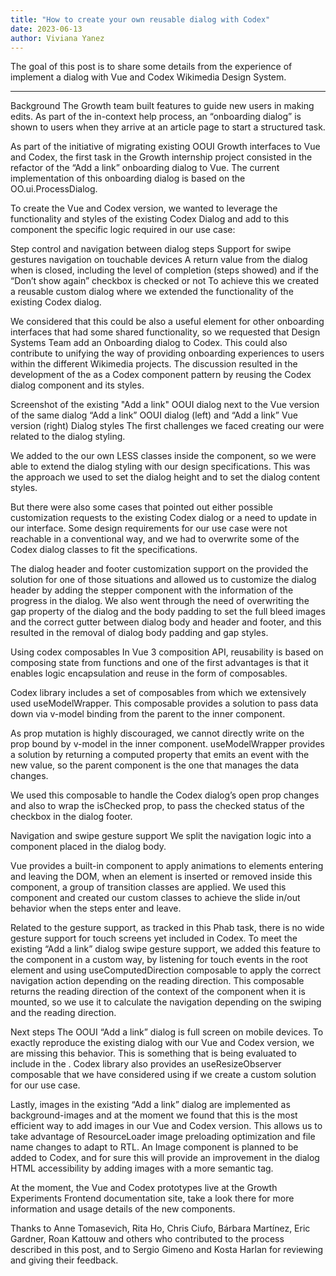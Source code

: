 ```yaml
---
title: "How to create your own reusable dialog with Codex"
date: 2023-06-13
author: Viviana Yanez
---
```


The goal of this post is to share some details from the experience of implement a dialog with Vue and Codex Wikimedia Design System.

---

Background
The Growth team built features to guide new users in making edits. As part of the in-context help process, an “onboarding dialog” is shown to users when they arrive at an article page to start a structured task.

As part of the initiative of migrating existing OOUI Growth interfaces to Vue and Codex, the first task in the Growth internship project consisted in the refactor of the “Add a link” onboarding dialog to Vue. The current implementation of this onboarding dialog is based on the OO.ui.ProcessDialog.

To create the Vue and Codex version, we wanted to leverage the functionality and styles of the existing Codex Dialog and add to this component the specific logic required in our use case:

Step control and navigation between dialog steps
Support for swipe gestures navigation on touchable devices
A return value from the dialog when is closed, including the level of completion (steps showed) and if the “Don’t show again” checkbox is checked or not
To achieve this we created a reusable custom dialog where we extended the functionality of the existing Codex dialog.

We considered that this could be also a useful element for other onboarding interfaces that had some shared functionality, so we requested that Design Systems Team add an Onboarding dialog to Codex. This could also contribute to unifying the way of providing onboarding experiences to users within the different Wikimedia projects. The discussion resulted in the development of the <OnboardingDialog> as a Codex component pattern by reusing the Codex dialog component and its styles.

Screenshot of the existing "Add a link" OOUI dialog next to the Vue version of the same dialog
“Add a link” OOUI dialog (left) and “Add a link” Vue version (right)
Dialog styles
The first challenges we faced creating our <OnboardingDialog> were related to the dialog styling.

We added to the <CdxDialog> our own LESS classes inside the <OnboardingDialog> component, so we were able to extend the dialog styling with our design specifications. This was the approach we used to set the dialog height and to set the dialog content styles.

But there were also some cases that pointed out either possible customization requests to the existing Codex dialog or a need to update in our interface. Some design requirements for our use case were not reachable in a conventional way, and we had to overwrite some of the Codex dialog classes to fit the specifications.

The dialog header and footer customization support on the <CdxDialog> provided the solution for one of those situations and allowed us to customize the dialog header by adding the stepper component with the information of the progress in the dialog. We also went through the need of overwriting the gap property of the dialog and the body padding to set the full bleed images and the correct gutter between dialog body and header and footer, and this resulted in the removal of dialog body padding and gap styles.

Using codex composables
In Vue 3 composition API, reusability is based on composing state from functions and one of the first advantages is that it enables logic encapsulation and reuse in the form of composables.

Codex library includes a set of composables from which we extensively used useModelWrapper. This composable provides a solution to pass data down via v-model binding from the parent to the inner <CdxDialog> component.

As prop mutation is highly discouraged, we cannot directly write on the prop bound by v-model in the inner component. useModelWrapper provides a solution by returning a computed property that emits an event with the new value, so the parent component is the one that manages the data changes.

We used this composable to handle the Codex dialog’s open prop changes and also to wrap the <OnboardingDialog> isChecked prop, to pass the checked status of the checkbox in the dialog footer.

Navigation and swipe gesture support
We split the navigation logic into a <MultiPane> component placed in the dialog body.

Vue provides a built-in <Transition> component to apply animations to elements entering and leaving the DOM, when an element is inserted or removed inside this component, a group of transition classes are applied. We used this component and created our custom classes to achieve the slide in/out behavior when the steps enter and leave.

Related to the gesture support, as tracked in this Phab task, there is no wide gesture support for touch screens yet included in Codex. To meet the existing “Add a link” dialog swipe gesture support, we added this feature to the <MultiPane> component in a custom way, by listening for touch events in the root element and using useComputedDirection composable to apply the correct navigation action depending on the reading direction. This composable returns the reading direction of the context of the component when it is mounted, so we use it to calculate the navigation depending on the swiping and the reading direction.

Next steps
The OOUI “Add a link” dialog is full screen on mobile devices. To exactly reproduce the existing dialog with our Vue and Codex version, we are missing this behavior. This is something that is being evaluated to include in the <CdxDialog>. Codex library also provides an useResizeObserver composable that we have considered using if we create a custom solution for our use case.

Lastly, images in the existing “Add a link” dialog are implemented as background-images and at the moment we found that this is the most efficient way to add images in our Vue and Codex version. This allows us to take advantage of ResourceLoader image preloading optimization and file name changes to adapt to RTL. An Image component is planned to be added to Codex, and for sure this will provide an improvement in the dialog HTML accessibility by adding images with a more semantic tag.

At the moment, the Vue and Codex prototypes live at the Growth Experiments Frontend documentation site, take a look there for more information and usage details of the new components.

Thanks to Anne Tomasevich, Rita Ho, Chris Ciufo, Bárbara Martínez, Eric Gardner, Roan Kattouw and others who contributed to the process described in this post, and to Sergio Gimeno and Kosta Harlan for reviewing and giving their feedback.
